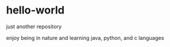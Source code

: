 # hello-world
just another repository

enjoy being in nature and learning java, python, and c languages
